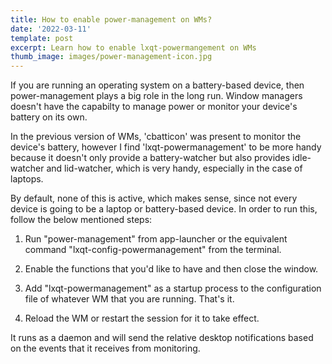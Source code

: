 ```yaml
---
title: How to enable power-management on WMs?
date: '2022-03-11'
template: post
excerpt: Learn how to enable lxqt-powermangement on WMs
thumb_image: images/power-management-icon.jpg
---
```

If you are running an operating system on a battery-based device, then power-management plays a big role in the long run. Window managers doesn't have the capabilty to manage power or monitor your device's battery on its own.

In the previous version of WMs, 'cbatticon' was present to monitor the device's battery, however I find 'lxqt-powermanagement' to be more handy because it doesn't only provide a battery-watcher but also provides idle-watcher and lid-watcher, which is very handy, especially in the case of laptops.

By default, none of this is active, which makes sense, since not every device is going to be a laptop or battery-based device. In order to run this, follow the below mentioned steps:

1.  Run "power-management" from app-launcher or the equivalent command "lxqt-config-powermanagement" from the terminal.

2.  Enable the functions that you'd like to have and then close the window.

3.  Add "lxqt-powermanagement" as a startup process to the configuration file of whatever WM that you are running. That's it.

4.  Reload the WM or restart the session for it to take effect.

It runs as a daemon and will send the relative desktop notifications based on the events that it receives from monitoring.
